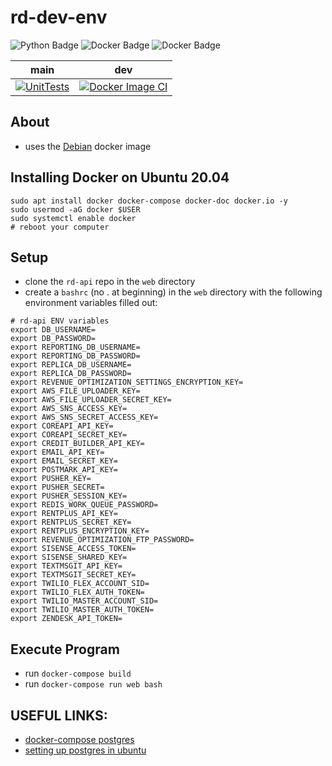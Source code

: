 # rd-dev-env
![Python Badge](https://img.shields.io/badge/Python-3.6.5-informational?style=plastic&logo=python&logoColor=green&color=green)
![Docker Badge](https://img.shields.io/badge/Docker-Debian-informational?style=plastic&logo=docker&logoColor=blue&color=blue)
![Docker Badge](https://img.shields.io/badge/DockerCompose-3.3-informational?style=plastic&logo=docker&logoColor=blue&color=blue)

| main | dev |
|------|-----|
| [![UnitTests](https://github.com/mattwhite180/rd-dev-env/actions/workflows/docker.yml/badge.svg?branch=master)](https://github.com/mattwhite180/rd-dev-env/actions/workflows/docker.yml) | [![Docker Image CI](https://github.com/mattwhite180/rd-dev-env/actions/workflows/docker.yml/badge.svg?branch=dev)](https://github.com/mattwhite180/rd-dev-env/actions/workflows/docker.yml) |


## About
* uses the [Debian](https://hub.docker.com/_/debian) docker image

## Installing Docker on Ubuntu 20.04
```
sudo apt install docker docker-compose docker-doc docker.io -y
sudo usermod -aG docker $USER
sudo systemctl enable docker
# reboot your computer
```
## Setup
* clone the `rd-api` repo in the `web` directory
* create a `bashrc` (no . at beginning) in the `web` directory with the following environment variables filled out:
```
# rd-api ENV variables
export DB_USERNAME=
export DB_PASSWORD=
export REPORTING_DB_USERNAME=
export REPORTING_DB_PASSWORD=
export REPLICA_DB_USERNAME=
export REPLICA_DB_PASSWORD=
export REVENUE_OPTIMIZATION_SETTINGS_ENCRYPTION_KEY=
export AWS_FILE_UPLOADER_KEY=
export AWS_FILE_UPLOADER_SECRET_KEY=
export AWS_SNS_ACCESS_KEY=
export AWS_SNS_SECRET_ACCESS_KEY=
export COREAPI_API_KEY=
export COREAPI_SECRET_KEY=
export CREDIT_BUILDER_API_KEY=
export EMAIL_API_KEY=
export EMAIL_SECRET_KEY=
export POSTMARK_API_KEY=
export PUSHER_KEY=
export PUSHER_SECRET=
export PUSHER_SESSION_KEY=
export REDIS_WORK_QUEUE_PASSWORD=
export RENTPLUS_API_KEY=
export RENTPLUS_SECRET_KEY=
export RENTPLUS_ENCRYPTION_KEY=
export REVENUE_OPTIMIZATION_FTP_PASSWORD=
export SISENSE_ACCESS_TOKEN=
export SISENSE_SHARED_KEY=
export TEXTMSGIT_API_KEY=
export TEXTMSGIT_SECRET_KEY=
export TWILIO_FLEX_ACCOUNT_SID=
export TWILIO_FLEX_AUTH_TOKEN=
export TWILIO_MASTER_ACCOUNT_SID=
export TWILIO_MASTER_AUTH_TOKEN=
export ZENDESK_API_TOKEN=
```

## Execute Program
* run `docker-compose build`
* run `docker-compose run web bash`
## USEFUL LINKS:
* [docker-compose postgres](https://docs.docker.com/compose/django/)
* [setting up postgres in ubuntu](https://launchschool.com/blog/how-to-install-postgres-for-linux)
